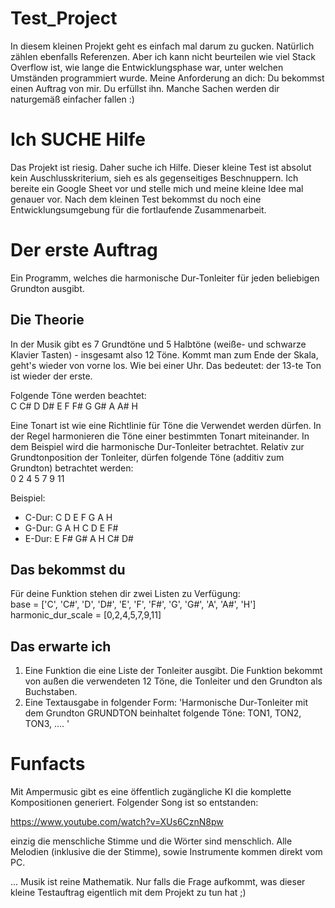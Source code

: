 # Test_Project
In diesem kleinen Projekt geht es einfach mal darum zu gucken. Natürlich zählen ebenfalls Referenzen. Aber ich kann nicht beurteilen wie viel Stack Overflow ist, wie lange die Entwicklungsphase war, unter welchen Umständen programmiert wurde. Meine Anforderung an dich:
Du bekommst einen Auftrag von mir. Du erfüllst ihn. Manche Sachen werden dir naturgemäß einfacher fallen :)

# Ich SUCHE Hilfe
Das Projekt ist riesig. Daher suche ich Hilfe. Dieser kleine Test ist absolut kein Auschlusskriterium, sieh es als gegenseitiges Beschnuppern. Ich bereite ein Google Sheet vor und stelle mich und meine kleine Idee mal genauer vor. Nach dem kleinen Test bekommst du noch eine Entwicklungsumgebung für die fortlaufende Zusammenarbeit. 

# Der erste Auftrag
Ein Programm, welches die harmonische Dur-Tonleiter für jeden beliebigen Grundton ausgibt.

## Die Theorie
In der Musik gibt es 7 Grundtöne und 5 Halbtöne (weiße- und schwarze Klavier Tasten) - insgesamt also 12 Töne. Kommt man zum Ende der Skala, geht's wieder von vorne los. Wie bei einer Uhr. Das bedeutet: der 13-te Ton ist wieder der erste.

Folgende Töne werden beachtet:
<br/>C C# D D# E F F# G G# A A# H

Eine Tonart ist wie eine Richtlinie für Töne die Verwendet werden dürfen. In der Regel harmonieren die Töne einer bestimmten Tonart miteinander. In dem Beispiel wird die harmonische Dur-Tonleiter betrachtet.
Relativ zur Grundtonposition der Tonleiter, dürfen folgende Töne (additiv zum Grundton) betrachtet werden:
<br/>0 2 4 5 7 9 11

<p>Beispiel:
  <ul>
    <li>C-Dur:  C D E F G A H</li>
<li>G-Dur:  G A H C D E F#</li>
<li>E-Dur:  E F# G# A H C# D#</li>
    </ul>
</p>

## Das bekommst du
Für deine Funktion stehen dir zwei Listen zu Verfügung:
<br/>base = ['C', 'C#', 'D', 'D#', 'E', 'F', 'F#', 'G', 'G#', 'A', 'A#', 'H']
<br/>harmonic_dur_scale = [0,2,4,5,7,9,11]

## Das erwarte ich
1. Eine Funktion die eine Liste der Tonleiter ausgibt. Die Funktion bekommt von außen die verwendeten 12 Töne, die Tonleiter und den Grundton als Buchstaben.
2. Eine Textausgabe in folgender Form:
'Harmonische Dur-Tonleiter mit dem Grundton GRUNDTON beinhaltet folgende Töne: TON1, TON2, TON3, .... '

# Funfacts
Mit Ampermusic gibt es eine öffentlich zugängliche KI die komplette Kompositionen generiert. Folgender Song ist so entstanden:

https://www.youtube.com/watch?v=XUs6CznN8pw

einzig die menschliche Stimme und die Wörter sind menschlich. Alle Melodien (inklusive die der Stimme), sowie Instrumente kommen direkt vom PC.

... Musik ist reine Mathematik. Nur falls die Frage aufkommt, was dieser kleine Testauftrag eigentlich mit dem Projekt zu tun hat ;)
